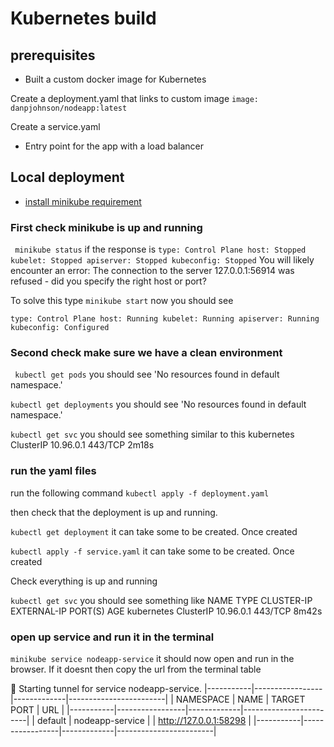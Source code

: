 # Kubernetes build

## prerequisites
- Built a custom docker image for Kubernetes

Create a deployment.yaml that links to custom image  `image: danpjohnson/nodeapp:latest`

Create a service.yaml
- Entry point for the app with a load balancer


## Local deployment
- [install minikube requirement](https://minikube.sigs.k8s.io/docs/start/)

### First check minikube is up and running

` minikube status`
if the response is 
`
	type: Control Plane
	host: Stopped
	kubelet: Stopped
	apiserver: Stopped
	kubeconfig: Stopped
`
You will likely encounter an error: The connection to the server 127.0.0.1:56914 was refused - did you specify the right host or port?

To solve this type `minikube start` now you should see

`type: Control Plane
host: Running
kubelet: Running
apiserver: Running
kubeconfig: Configured`

### Second check make sure we have a clean environment

` kubectl get pods` you should see 'No resources found in default namespace.'

` kubectl get deployments `
you should see 'No resources found in default namespace.'

`kubectl get svc` you should see something similar to this
kubernetes   ClusterIP   10.96.0.1    <none>        443/TCP   2m18s


### run the yaml files
run the following command 
`kubectl apply -f deployment.yaml`

then check that the deployment is up and running.

`kubectl get deployment` it can take some to be created. Once created

`kubectl apply -f service.yaml` it can take some to be created. Once created

Check everything is up and running

`kubectl get svc` you should see something like
NAME         TYPE           CLUSTER-IP       EXTERNAL-IP   PORT(S)   AGE
kubernetes   ClusterIP      10.96.0.1        <none>        443/TCP   8m42s


### open up service and run it in the terminal
`minikube service nodeapp-service` it should now open and run in the browser. If it doesnt then copy the url from the terminal table

🏃  Starting tunnel for service nodeapp-service.
|-----------|-----------------|-------------|------------------------|
| NAMESPACE |      NAME       | TARGET PORT |          URL           |
|-----------|-----------------|-------------|------------------------|
| default   | nodeapp-service |             | http://127.0.0.1:58298 |
|-----------|-----------------|-------------|------------------------|